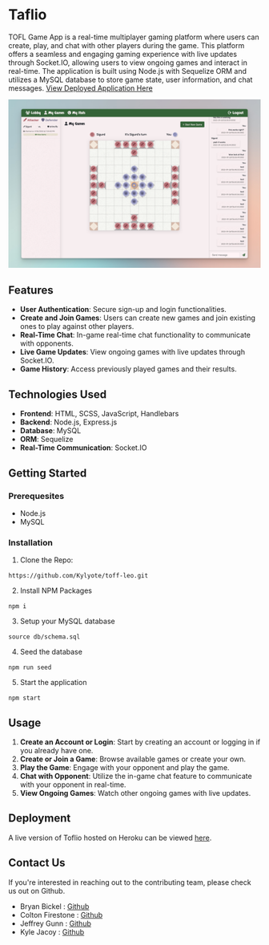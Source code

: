 # Taflio 
TOFL Game App is a real-time multiplayer gaming platform where users can create, play, and chat with other players during the game. This platform offers a seamless and engaging gaming experience with live updates through Socket.IO, allowing users to view ongoing games and interact in real-time. The application is built using Node.js with Sequelize ORM and utilizes a MySQL database to store game state, user information, and chat messages. [View Deployed Application Here](https://toff-leo-6bd4612bd777.herokuapp.com/)

![Readme Image](./public/images/readme.png)

## Features 
* **User Authentication**: Secure sign-up and login functionalities.
* **Create and Join Games**: Users can create new games and join existing ones to play against other players.
* **Real-Time Chat**: In-game real-time chat functionality to communicate with opponents.
* **Live Game Updates**: View ongoing games with live updates through Socket.IO.
* **Game History**: Access previously played games and their results.

## Technologies Used
* **Frontend**: HTML, SCSS, JavaScript, Handlebars
* **Backend**: Node.js, Express.js
* **Database**: MySQL
* **ORM**: Sequelize
* **Real-Time Communication**: Socket.IO

## Getting Started 
### Prerequesites 
* Node.js
* MySQL

### Installation 
1. Clone the Repo:
```
https://github.com/Kylyote/toff-leo.git
```
2. Install NPM Packages
```
npm i
```
3. Setup your MySQL database
```
source db/schema.sql
```
4. Seed the database 
```
npm run seed
```
5. Start the application 
```
npm start
```

## Usage 
1. **Create an Account or Login**: Start by creating an account or logging in if you already have one.
2. **Create or Join a Game**: Browse available games or create your own.
3. **Play the Game**: Engage with your opponent and play the game.
4. **Chat with Opponent**: Utilize the in-game chat feature to communicate with your opponent in real-time.
5. **View Ongoing Games**: Watch other ongoing games with live updates.

## Deployment 
A live version of Toflio hosted on Heroku can be viewed [here](https://toff-leo-6bd4612bd777.herokuapp.com/).


## Contact Us 
If you're interested in reaching out to the contributing team, please check us out on Github. 
* Bryan Bickel : [Github](https://github.com/briimcfly)
* Colton Firestone : [Github](https://github.com/ColtonMakesStuff)
* Jeffrey Gunn : [Github](https://github.com/jsgunn22)
* Kyle Jacoy : [Github](https://github.com/Kylyote)
 
